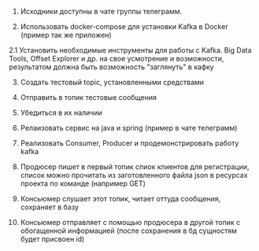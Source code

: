 1. Исходники доступны в чате группы телеграмм.

2. Использовать docker-compose для установки Kafka в Docker (пример так же приложен)

2.1 Установить необходимые инструменты для работы с Kafka. Big Data Tools, Offset Explorer и др. на свое усмотрение и возможности, результатом должна быть возможность "заглянуть" в кафку

3. Создать тестовый topic, установленными средствами

4. Отправить в топик тестовые сообщения

5. Убедиться в их наличии

6. Релаизовать сервис на java и spring (пример в чате телеграмм)

7. Реализовать Consumer, Producer и продемонстрировать работу kafka

8. Продюсер пишет в первый топик спиок клиентов для регистрации, список можно прочитать из заготовленного файла json в ресурсах проекта по команде (например GET)

9. Консьюмер слушает этот топик, читает оттуда сообщения, сохраняет в базу

10. Консьюмер отправляет с помощью продюсера в другой топик с обогащенной информацией (после сохранения в бд сущностям будет присвоен id)
